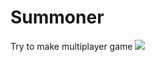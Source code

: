 # Summoner

Try to make multiplayer game
![](https://github.com/angusfang/Summoner/blob/main/Result.gif)
